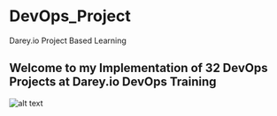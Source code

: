 # DevOps_Project
Darey.io Project Based Learning

## Welcome to my Implementation of 32 DevOps Projects at Darey.io DevOps Training 

![alt text](/C/Users/user/Documents/Paul/DevOps_Project/img/DevOps.jpeg "DevOps")

